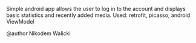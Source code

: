 ﻿Simple android app allows the user to log in to the account and displays basic statistics and recently added media.
Used:
retrofit,
picasso,
android ViewModel

@author Nikodem Walicki